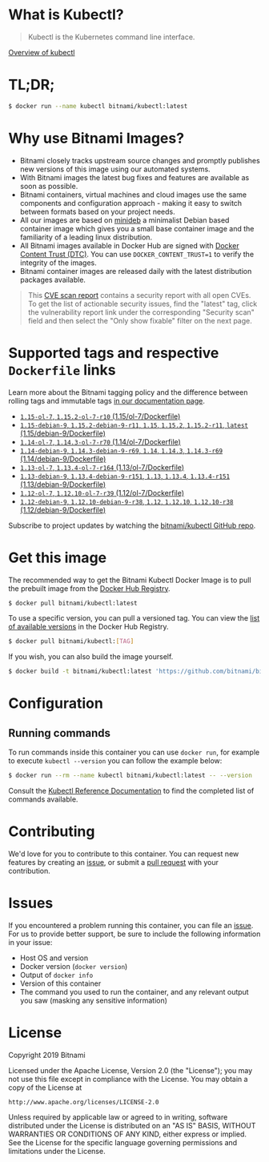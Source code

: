 
# What is Kubectl?

> Kubectl is the Kubernetes command line interface.

[Overview of kubectl](https://kubernetes.io/docs/reference/kubectl/overview/)

# TL;DR;

```bash
$ docker run --name kubectl bitnami/kubectl:latest
```

# Why use Bitnami Images?

* Bitnami closely tracks upstream source changes and promptly publishes new versions of this image using our automated systems.
* With Bitnami images the latest bug fixes and features are available as soon as possible.
* Bitnami containers, virtual machines and cloud images use the same components and configuration approach - making it easy to switch between formats based on your project needs.
* All our images are based on [minideb](https://github.com/bitnami/minideb) a minimalist Debian based container image which gives you a small base container image and the familiarity of a leading linux distribution.
* All Bitnami images available in Docker Hub are signed with [Docker Content Trust (DTC)](https://docs.docker.com/engine/security/trust/content_trust/). You can use `DOCKER_CONTENT_TRUST=1` to verify the integrity of the images.
* Bitnami container images are released daily with the latest distribution packages available.


> This [CVE scan report](https://quay.io/repository/bitnami/kubectl?tab=tags) contains a security report with all open CVEs. To get the list of actionable security issues, find the "latest" tag, click the vulnerability report link under the corresponding "Security scan" field and then select the "Only show fixable" filter on the next page.

# Supported tags and respective `Dockerfile` links

Learn more about the Bitnami tagging policy and the difference between rolling tags and immutable tags [in our documentation page](https://docs.bitnami.com/containers/how-to/understand-rolling-tags-containers/).


* [`1.15-ol-7`, `1.15.2-ol-7-r10` (1.15/ol-7/Dockerfile)](https://github.com/bitnami/bitnami-docker-kubectl/blob/1.15.2-ol-7-r10/1.15/ol-7/Dockerfile)
* [`1.15-debian-9`, `1.15.2-debian-9-r11`, `1.15`, `1.15.2`, `1.15.2-r11`, `latest` (1.15/debian-9/Dockerfile)](https://github.com/bitnami/bitnami-docker-kubectl/blob/1.15.2-debian-9-r11/1.15/debian-9/Dockerfile)
* [`1.14-ol-7`, `1.14.3-ol-7-r70` (1.14/ol-7/Dockerfile)](https://github.com/bitnami/bitnami-docker-kubectl/blob/1.14.3-ol-7-r70/1.14/ol-7/Dockerfile)
* [`1.14-debian-9`, `1.14.3-debian-9-r69`, `1.14`, `1.14.3`, `1.14.3-r69` (1.14/debian-9/Dockerfile)](https://github.com/bitnami/bitnami-docker-kubectl/blob/1.14.3-debian-9-r69/1.14/debian-9/Dockerfile)
* [`1.13-ol-7`, `1.13.4-ol-7-r164` (1.13/ol-7/Dockerfile)](https://github.com/bitnami/bitnami-docker-kubectl/blob/1.13.4-ol-7-r164/1.13/ol-7/Dockerfile)
* [`1.13-debian-9`, `1.13.4-debian-9-r151`, `1.13`, `1.13.4`, `1.13.4-r151` (1.13/debian-9/Dockerfile)](https://github.com/bitnami/bitnami-docker-kubectl/blob/1.13.4-debian-9-r151/1.13/debian-9/Dockerfile)
* [`1.12-ol-7`, `1.12.10-ol-7-r39` (1.12/ol-7/Dockerfile)](https://github.com/bitnami/bitnami-docker-kubectl/blob/1.12.10-ol-7-r39/1.12/ol-7/Dockerfile)
* [`1.12-debian-9`, `1.12.10-debian-9-r38`, `1.12`, `1.12.10`, `1.12.10-r38` (1.12/debian-9/Dockerfile)](https://github.com/bitnami/bitnami-docker-kubectl/blob/1.12.10-debian-9-r38/1.12/debian-9/Dockerfile)

Subscribe to project updates by watching the [bitnami/kubectl GitHub repo](https://github.com/bitnami/bitnami-docker-kubectl).

# Get this image

The recommended way to get the Bitnami Kubectl Docker Image is to pull the prebuilt image from the [Docker Hub Registry](https://hub.docker.com/r/bitnami/kubectl).

```bash
$ docker pull bitnami/kubectl:latest
```

To use a specific version, you can pull a versioned tag. You can view the [list of available versions](https://hub.docker.com/r/bitnami/kubectl/tags/) in the Docker Hub Registry.

```bash
$ docker pull bitnami/kubectl:[TAG]
```

If you wish, you can also build the image yourself.

```bash
$ docker build -t bitnami/kubectl:latest 'https://github.com/bitnami/bitnami-docker-kubectl.git#master:1.15/debian-9'
```

# Configuration

## Running commands

To run commands inside this container you can use `docker run`, for example to execute `kubectl --version` you can follow the example below:

```bash
$ docker run --rm --name kubectl bitnami/kubectl:latest -- --version
```

Consult the [Kubectl Reference Documentation](https://kubernetes.io/docs/reference/generated/kubectl/kubectl-commands) to find the completed list of commands available.

# Contributing

We'd love for you to contribute to this container. You can request new features by creating an [issue](https://github.com/bitnami/bitnami-docker-kubectl/issues), or submit a [pull request](https://github.com/bitnami/bitnami-docker-kubectl/pulls) with your contribution.

# Issues

If you encountered a problem running this container, you can file an [issue](https://github.com/bitnami/bitnami-docker-kubectl/issues). For us to provide better support, be sure to include the following information in your issue:

- Host OS and version
- Docker version (`docker version`)
- Output of `docker info`
- Version of this container
- The command you used to run the container, and any relevant output you saw (masking any sensitive information)

# License

Copyright 2019 Bitnami

Licensed under the Apache License, Version 2.0 (the "License");
you may not use this file except in compliance with the License.
You may obtain a copy of the License at

    http://www.apache.org/licenses/LICENSE-2.0

Unless required by applicable law or agreed to in writing, software
distributed under the License is distributed on an "AS IS" BASIS,
WITHOUT WARRANTIES OR CONDITIONS OF ANY KIND, either express or implied.
See the License for the specific language governing permissions and
limitations under the License.
